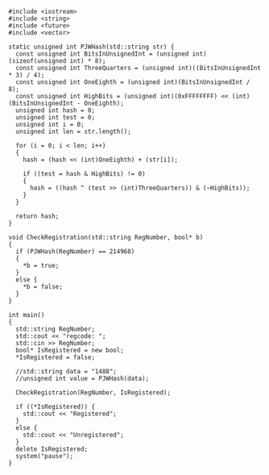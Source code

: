     #include <iostream>
    #include <string>
    #include <future>
    #include <vector>

    static unsigned int PJWHash(std::string str) {
      const unsigned int BitsInUnsignedInt = (unsigned int)(sizeof(unsigned int) * 8);
      const unsigned int ThreeQuarters = (unsigned int)((BitsInUnsignedInt * 3) / 4);
      const unsigned int OneEighth = (unsigned int)(BitsInUnsignedInt / 8);
      const unsigned int HighBits = (unsigned int)(0xFFFFFFFF) << (int)(BitsInUnsignedInt - OneEighth);
      unsigned int hash = 0;
      unsigned int test = 0;
      unsigned int i = 0;
      unsigned int len = str.length();

      for (i = 0; i < len; i++)
      {
        hash = (hash << (int)OneEighth) + (str[i]);

        if ((test = hash & HighBits) != 0)
        {
          hash = ((hash ^ (test >> (int)ThreeQuarters)) & (~HighBits));
        }
      }

      return hash;
    }

    void CheckRegistration(std::string RegNumber, bool* b)
    {
      if (PJWHash(RegNumber) == 214968)
      {
        *b = true;
      }
      else {
        *b = false;
      }
    }

    int main()
    {
      std::string RegNumber;
      std::cout << "regcode: ";
      std::cin >> RegNumber;
      bool* IsRegistered = new bool;
      *IsRegistered = false;

      //std::string data = "1488";
      //unsigned int value = PJWHash(data);

      CheckRegistration(RegNumber, IsRegistered);

      if ((*IsRegistered)) {
        std::cout << "Registered";
      }
      else {
        std::cout << "Unregistered";
      }
      delete IsRegistered;
      system("pause");
    }
